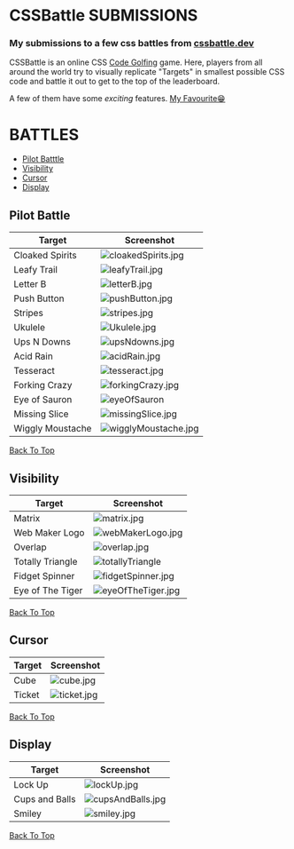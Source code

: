 # CSSBattle SUBMISSIONS

### My submissions to a few css battles from [cssbattle.dev](https://cssbattle.dev/)

CSSBattle is an online CSS [Code Golfing](https://en.wikipedia.org/wiki/Code_golf) game. Here, players from all around the world try to visually replicate "Targets" in smallest possible CSS code and battle it out to get to the top of the leaderboard.

A few of them have some _exciting_ features.
[My Favourite😁](./Ukulele/Ukulele.jpg)

# BATTLES

- [Pilot Batttle](#pilot-battle)
- [Visibility](#visibility)
- [Cursor](#cursor)
- [Display](#display)

## Pilot Battle

| Target           | Screenshot                                                       |
| ---------------- | ---------------------------------------------------------------- |
| Cloaked Spirits  | ![cloakedSpirits.jpg](./Cloaked%20Spirits/cloakedSpirits.jpg)    |
| Leafy Trail      | ![leafyTrail.jpg](./Leafy%20Trail/leafyTrail.jpg)                |
| Letter B         | ![letterB.jpg](./Letter%20B/letterB.jpg)                         |
| Push Button      | ![pushButton.jpg](./Push%20Button/pushButton.jpg)                |
| Stripes          | ![stripes.jpg](./stripes/stripes.jpg)                            |
| Ukulele          | ![Ukulele.jpg](./Ukulele/Ukulele.jpg)                            |
| Ups N Downs      | ![upsNdowns.jpg](./Ups%20N%20Downs/upsNdowns.jpg)                |
| Acid Rain        | ![acidRain.jpg](./Acid%20Rain/acidRain.jpg)                      |
| Tesseract        | ![tesseract.jpg](./Tesseract/tesseract.jpg)                      |
| Forking Crazy    | ![forkingCrazy.jpg](./Forking%20Crazy/forkingCrazy.jpg)          |
| Eye of Sauron    | ![eyeOfSauron](./Eye%20of%20Sauron/eyeOfSauron.jpg)              |
| Missing Slice    | ![missingSlice.jpg](./Missing%20Slice/missingSlice.jpg)          |
| Wiggly Moustache | ![wigglyMoustache.jpg](./Wiggly%20Moustache/wigglyMoustache.jpg) |

[Back To Top](#battles)

## Visibility

| Target           | Screenshot                                                       |
| ---------------- | ---------------------------------------------------------------- |
| Matrix           | ![matrix.jpg](./Matrix/matrix.jpg)                               |
| Web Maker Logo   | ![webMakerLogo.jpg](./Web%20Maker%20Logo/webMakerLogo.jpg)       |
| Overlap          | ![overlap.jpg](./Overlap/overlap.jpg)                            |
| Totally Triangle | ![totallyTriangle](./Totally%20Triangle/totallyTriangle.jpg)     |
| Fidget Spinner   | ![fidgetSpinner.jpg](./Fidget%20Spinner/fidgetSpinner.jpg)       |
| Eye of The Tiger | ![eyeOfTheTiger.jpg](./Eye%20of%20The%20Tiger/eyeOfTheTiger.jpg) |

[Back To Top](#battles)

## Cursor

| Target | Screenshot                         |
| ------ | ---------------------------------- |
| Cube   | ![cube.jpg](./Cube/cube.jpg)       |
| Ticket | ![ticket.jpg](./Ticket/ticket.jpg) |

[Back To Top](#battles)

## Display

| Target         | Screenshot                                                 |
| -------------- | ---------------------------------------------------------- |
| Lock Up        | ![lockUp.jpg](./Lock%20Up/lockUp.jpg)                      |
| Cups and Balls | ![cupsAndBalls.jpg](./Cups%20and%20Balls/cupsAndBalls.jpg) |
| Smiley         | ![smiley.jpg](./Smiley/smiley.jpg)                         |

[Back To Top](#battles)
